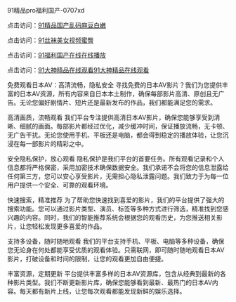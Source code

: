 91精品pro福利国产-0707xd


点击访问：<a href="https://gfd-5xg.pages.dev/">91精品国产乱码麻豆白嫩</a>

点击访问：<a href="https://tfda.pages.dev/">91丝袜美女视频蜜臀</a>

点击访问：<a href="https://gda-c7m.pages.dev/">91福利国产在线在线播放</a>

点击访问：<a href="https://gda-c7m.pages.dev/">91大神精品在线观看91大神精品在线观看</a>

免费观看日本AV：高清流畅，隐私安全
寻找免费的日本AV影片？我们为您提供丰富的日本AV资源，所有内容来自日本本土制作，确保每部影片高清、原创且无广告。无论您偏好剧情片、短片还是最新发布的作品，我们都能满足您的需求。

高清画质，流畅观看
我们平台专注提供高清日本AV影片，确保您能够享受到清晰、细腻的画面。每部影片都经过优化，减少缓冲时间，保证播放流畅，无卡顿、无广告干扰。无论您使用手机、平板还是电脑，都会得到稳定的播放体验，让您沉浸在每一部影片的精彩之中。

安全隐私保护，放心观看
隐私保护是我们平台的首要任务。所有观看记录和个人信息都将严格保密，采用加密技术确保数据安全。我们承诺不会将您的信息泄露给任何第三方，您可以安心享受影片，无需担心隐私泄露问题。我们致力于为每一位用户提供一个安全、可靠的观看环境。

快速搜索，精准推荐
为了帮助您快速找到喜爱的影片，我们的平台提供了强大的搜索功能。您可以通过影片类型、演员、标签等多种方式进行筛选，精准找到您感兴趣的内容。同时，我们的智能推荐系统会根据您的观看历史，为您推送相关影片，让您轻松发现更多喜爱的作品。

支持多设备，随时随地观看
我们的平台支持手机、平板、电脑等多种设备，确保您无论身在何处都能享受优质的观看体验。只需联网，即可随时随地观看日本AV影片，打破设备和时间的限制，让您的观看更加自由便捷。

丰富资源，定期更新
平台提供丰富多样的日本AV资源库，包含从经典到最新的各种影片类型。我们不断更新影片库，确保您能够看到最新、最热门的日本AV内容。每天都有新片上线，让您每次观看都能发现新鲜的娱乐选择。


<span style="display:none;">[Canonical link]( https://github.com/xda965/22119 ）</span>
